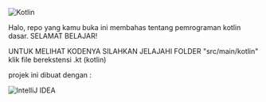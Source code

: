 <p>
  
  ![Kotlin](https://img.shields.io/badge/kotlin-%237F52FF.svg?style=for-the-badge&logo=kotlin&logoColor=white)

</p> 
Halo, repo yang kamu buka ini membahas tentang pemrograman kotlin dasar.
SELAMAT BELAJAR!

UNTUK MELIHAT KODENYA SILAHKAN JELAJAHI FOLDER "src/main/kotlin" klik file berekstensi .kt (kotlin)

projek ini dibuat dengan : 
<p> 
  
![IntelliJ IDEA](https://img.shields.io/badge/IntelliJIDEA-000000.svg?style=for-the-badge&logo=intellij-idea&logoColor=white) 

</p>
